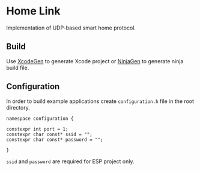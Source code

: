 # Home Link
Implementation of UDP-based smart home protocol.

## Build
Use [XcodeGen](https://github.com/yonaskolb/XcodeGen) to generate Xcode project
or [NinjaGen](https://github.com/Piotr-Brzeski/NinjaGen) to generate ninja build file.

## Configuration
In order to build example applications create `configuration.h` file in the root directory.

```
namespace configuration {

constexpr int port = 1;
constexpr char const* ssid = "";
constexpr char const* password = "";

}
```
`ssid` and `password` are required for ESP project only.
